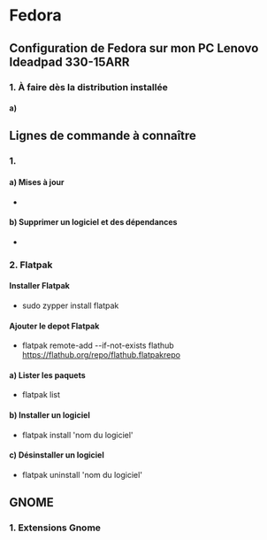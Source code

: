 # Fedora
## Configuration de Fedora sur mon PC Lenovo Ideadpad 330-15ARR

### 1. À faire dès la distribution installée
#### a)
##### 


## Lignes de commande à connaître
### 1. 
#### a) Mises à jour
* 
#### b) Supprimer un logiciel et des dépendances
*

### 2. Flatpak
#### Installer Flatpak
* sudo zypper install flatpak
#### Ajouter le depot Flatpak
* flatpak remote-add --if-not-exists flathub https://flathub.org/repo/flathub.flatpakrepo
#### a) Lister les paquets
* flatpak list
#### b) Installer un logiciel
* flatpak install 'nom du logiciel'
#### c) Désinstaller un logiciel
* flatpak uninstall 'nom du logiciel'

## GNOME
### 1. Extensions Gnome
